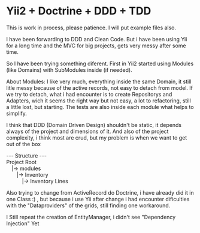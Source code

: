 # Yii2 + Doctrine + DDD + TDD

This is work in process, please patience.
I will put example files also.

I have been forwarding to DDD and Clean Code.
But i have been using Yii for a long time and the MVC for big projects, gets very messy after some time.

So I have been trying something diferent.
First in Yii2 started using Modules (like Domains) with SubModules inside (if needed).

About Modules:
I like very much, everything inside the same Domain, it still litle messy because of the active records, not easy to detach from model.
If we try to detach, what i had encounter is to create Repositorys and Adapters, wich it seems the right way but not easy, a lot to refactoring, still a little lost, but starting. The tests are also inside each module what helps to simplify.

I think that DDD (Domain Driven Design) shouldn't be static, it depends always of the project and dimensions of it.
And also of the project complexity, i think most are crud, but my problem is when we want to get out of the box

--- Structure ---<br/>
Project Root<br/>
&emsp;|-> modules<br/>
&emsp;&emsp;|-> Inventory<br/>
&emsp;&emsp;&emsp;|-> Inventory Lines<br/>

Also trying to change from ActiveRecord do Doctrine, i have already did it in one Class :) , but because i use Yii after change i had encounter dificulties with the "Dataproviders" of the grids, still finding one workaround.

I Still repeat the creation of EntityManager, i didn't see "Dependency Injection" Yet
